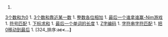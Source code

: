 1. 
[3个数和为0](3Sum.md)
1. 
[3个数和靠近某一数](3Sum-Closest.md)
1. 
[整数各位相加](add_digits.md)
1. 
[最后一个谁拿谁赢-Nim游戏](Nim_game.md)
1. 
[符号匹配](Longest_Valid_Parentheses.md)
1. 
[下标求和](sum_between_indices.md)
1. 
[最后一个单词的长度](Length_last_word.md)
1. 
[Z字编码](ZigZag_conversion.md)
1. 
[字符串字符匹配](anagram.md)
1. 
[把0移动到最后](movezeroes.md)
1. 
[324_排序:a<b>c<...]

